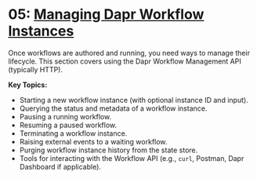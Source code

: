 # 05: [Managing Dapr Workflow Instances](https://docs.dapr.io/developing-applications/building-blocks/workflow/howto-manage-workflow/)

Once workflows are authored and running, you need ways to manage their lifecycle. This section covers using the Dapr Workflow Management API (typically HTTP).

**Key Topics:**
*   Starting a new workflow instance (with optional instance ID and input).
*   Querying the status and metadata of a workflow instance.
*   Pausing a running workflow.
*   Resuming a paused workflow.
*   Terminating a workflow instance.
*   Raising external events to a waiting workflow.
*   Purging workflow instance history from the state store.
*   Tools for interacting with the Workflow API (e.g., `curl`, Postman, Dapr Dashboard if applicable).